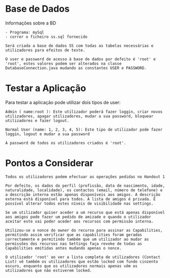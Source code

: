 # Base de Dados #
 
Informações sobre a BD 

	- Programa: mySql
	- correr o ficheiro ss.sql fornecido
	
	Será criada a base de dados SS com todas as tabelas necessárias e utilizadores para efeitos de teste.

	O user e password de acesso à base de dados por defeito é 'root' e 'root', estes valores podem ser alterados na classe DatabaseConnection.java mudando as constantes USER e PASSWORD.



# Testar a Aplicação #

Para testar a aplicação pode utilizar dois tipos de user:
	
	Admin ( name:root ): Este utilizador poderá fazer loggin, criar novos utilizadores, apagar utilizadores, mudar a sua password, bloquear utilizadores e fazer logout. 

	Normal User (name: 1, 2, 3, 4, 5): Este tipo de utilizador pode fazer loggin, logout e mudar a sua password

	A password de todos os utilizadores criados é 'root'.


# Pontos a Considerar #

	Todos os utilizadores podem efectuar as operações pedidas no Handout 1

	Por defeito, os dados do perfil (profissão, data de nascimento, idade, naturalidade, localidade), os contactos (email, número de telefone) e a descrição interna estão apenas disponíveis aos amigos. A descrição externa está disponível para todos. A lista de amigos é privada. É possível alterar todos estes níveis de visibilidade nas settings.

	Se um utilizador quiser aceder a um recurso que está apenas disponível aos amigos pode fazer um pedido de amizade e quando o utilizador aceitar este vai poder aceder aos recursos com permissão interna.

	Utilizou-se o nonce do owner do recurso para assinar as Capabilities, permitindo assim verificar que as capabilities foram geradas correctamente e permitindo também que um utilizador ao mudar as permissões dos recursos nas Settings faça revoke de todas as Capabilities emitidas antes mudando apenas o nonce.

	O utilizador 'root' ao ver a lista completa de utilizadores (Contact List) vê também os utilizadores que estão locked com fundo cinzento escuro, enquanto que os utilizadores normais apenas vêm os utilizadores que não estiverem locked.